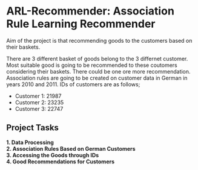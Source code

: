 # ARL-Recommender: Association Rule Learning Recommender

Aim of the project is that recommending goods to the customers based on their baskets.

There are 3 different basket of goods belong to the 3 differnet customer. Most suitable good is going to be recommended to these coutomers considering their baskets. There could be one ore more recommendation. Association rules are going to be created on customer data in German in years 2010 and 2011. IDs of customers are as follows; 

- Customer 1: 21987
- Customer 2: 23235
- Customer 3: 22747

## Project Tasks

**1. Data Processing**<br/>
**2. Association Rules Based on German Customers**<br/>
**3. Accessing the Goods through IDs**<br/>
**4. Good Recommendations for Customers**<br/>
